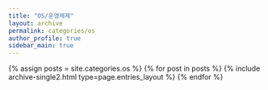 ```yaml
---
title: "OS/운영체제"
layout: archive
permalink: categories/os
author_profile: true
sidebar_main: true
---
```


{% assign posts = site.categories.os %}
{% for post in posts %} 
    {% include archive-single2.html type=page.entries_layout %}
{% endfor %}
